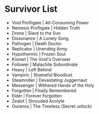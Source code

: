 # Survivor List
- Void Profligate | All-Consuming Power
- Nemesis Profligate | Hidden Truth
- Drone | Slave to the Sun
- Dissonance | A Lonely Song
- Pathogen | Death Doctor
- Replicator | Unending Army
- Hypothermic | Frozen Soul
- Kismet | The Void's Overseer
- Follower | Malachite Subordinate
- Heavy | Left Behind
- Vampiric | Shameful Bloodlust
- Steamroller | Devastating Juggernaut
- Messenger | Withered Hands of the Holy
- Forgotten | Finally Remembered
- Elder | Forever Forgotten
- Zealot | Shrouded Acolyte
- Ouranos | The Timeless (Secret unlock)
